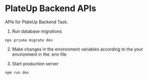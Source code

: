 # PlateUp Backend APIs

APIs for PlateUp Backend Task.

1. Run database migrations

```shell
npx prisma migrate dev
```

2. Make changes in the environment variables according to the your environment in the .env file


3. Start production server

```shell
npm run dev
```